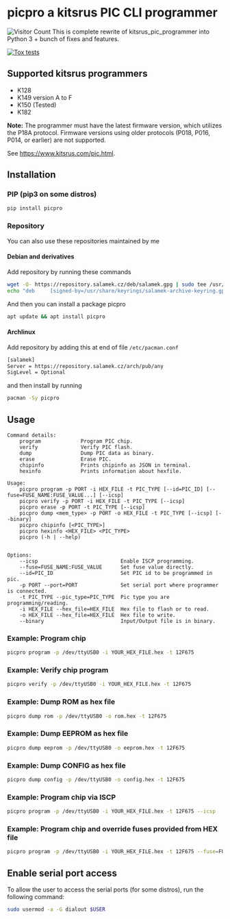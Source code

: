 # picpro a kitsrus PIC CLI programmer
![Visitor Count](https://visitor-badge.laobi.icu/badge?page_id=faymaz.picpro)
This is complete rewrite of kitsrus_pic_programmer into Python 3 + bunch of fixes and features.

[![Tox tests](https://github.com/Salamek/picpro/actions/workflows/python-test.yml/badge.svg)](https://github.com/Salamek/picpro/actions/workflows/python-test.yml)

## Supported kitsrus programmers

* K128
* K149 version A to F
* K150 (Tested)
* K182

**Note:** The programmer must have the latest firmware version, which utilizes the P18A protocol. Firmware versions using older protocols (P018, P016, P014, or earlier) are not supported.

See <https://www.kitsrus.com/pic.html>.

## Installation

### PIP (pip3 on some distros)

```bash
pip install picpro
```

### Repository

You can also use these repositories maintained by me

#### Debian and derivatives

Add repository by running these commands

```bash
wget -O- https://repository.salamek.cz/deb/salamek.gpg | sudo tee /usr/share/keyrings/salamek-archive-keyring.gpg
echo "deb     [signed-by=/usr/share/keyrings/salamek-archive-keyring.gpg] https://repository.salamek.cz/deb/pub all main" | sudo tee /etc/apt/sources.list.d/salamek.cz.list
```

And then you can install a package picpro

```bash
apt update && apt install picpro
```

#### Archlinux

Add repository by adding this at end of file `/etc/pacman.conf`

```bash
[salamek]
Server = https://repository.salamek.cz/arch/pub/any
SigLevel = Optional
```

and then install by running

```bash
pacman -Sy picpro
```

## Usage

```text
Command details:
    program             Program PIC chip.
    verify              Verify PIC flash.
    dump                Dump PIC data as binary.
    erase               Erase PIC.
    chipinfo            Prints chipinfo as JSON in terminal.
    hexinfo             Prints information about hexfile.

Usage:
    picpro program -p PORT -i HEX_FILE -t PIC_TYPE [--id=PIC_ID] [--fuse=FUSE_NAME:FUSE_VALUE...] [--icsp]
    picpro verify -p PORT -i HEX_FILE -t PIC_TYPE [--icsp]
    picpro erase -p PORT -t PIC_TYPE [--icsp]
    picpro dump <mem_type> -p PORT -o HEX_FILE -t PIC_TYPE [--icsp] [--binary]
    picpro chipinfo [<PIC_TYPE>]
    picpro hexinfo <HEX_FILE> <PIC_TYPE>
    picpro (-h | --help)


Options:
    --icsp                           Enable ISCP programming.
    --fuse=FUSE_NAME:FUSE_VALUE      Set fuse value directly.
    --id=PIC_ID                      Set PIC id to be programmed in pic.
    -p PORT --port=PORT              Set serial port where programmer is connected.
    -t PIC_TYPE --pic_type=PIC_TYPE  Pic type you are programming/reading.
    -i HEX_FILE --hex_file=HEX_FILE  Hex file to flash or to read.
    -o HEX_FILE --hex_file=HEX_FILE  Hex file to write.
    --binary                         Input/Output file is in binary.

```

### Example: Program chip

```bash
picpro program -p /dev/ttyUSB0 -i YOUR_HEX_FILE.hex -t 12F675
```

### Example: Verify chip program

```bash
picpro verify -p /dev/ttyUSB0 -i YOUR_HEX_FILE.hex -t 12F675
```

### Example: Dump ROM as hex file

```bash
picpro dump rom -p /dev/ttyUSB0 -o rom.hex -t 12F675
```

### Example: Dump EEPROM as hex file

```bash
picpro dump eeprom -p /dev/ttyUSB0 -o eeprom.hex -t 12F675
```

### Example: Dump CONFIG as hex file

```bash
picpro dump config -p /dev/ttyUSB0 -o config.hex -t 12F675
```

### Example: Program chip via ISCP

```bash
picpro program -p /dev/ttyUSB0 -i YOUR_HEX_FILE.hex -t 12F675 --icsp
```

### Example: Program chip and override fuses provided from HEX file

```bash
picpro program -p /dev/ttyUSB0 -i YOUR_HEX_FILE.hex -t 12F675 --fuse=FUSE_NAME:FUSE_VALUE --fuse=FUSE_NAME:FUSE_VALUE
```

## Enable serial port access

To allow the user to access the serial ports (for some distros), run the following command:

```bash
sudo usermod -a -G dialout $USER
```
